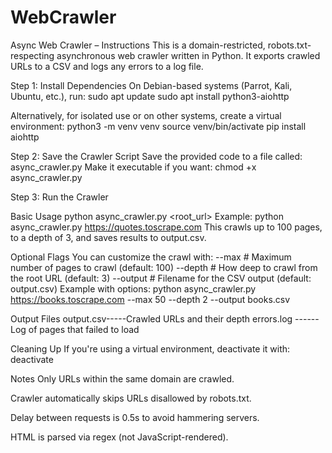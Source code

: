 # WebCrawler
Async Web Crawler – Instructions
This is a domain-restricted, robots.txt-respecting asynchronous web crawler written in Python. It exports crawled URLs to a CSV and logs any errors to a log file.

Step 1: Install Dependencies
On Debian-based systems (Parrot, Kali, Ubuntu, etc.), run:
sudo apt update
sudo apt install python3-aiohttp

Alternatively, for isolated use or on other systems, create a virtual environment:
python3 -m venv venv
source venv/bin/activate
pip install aiohttp

Step 2: Save the Crawler Script
Save the provided code to a file called:
async_crawler.py
Make it executable if you want:
chmod +x async_crawler.py

Step 3: Run the Crawler

Basic Usage
python async_crawler.py <root_url>
Example:
python async_crawler.py https://quotes.toscrape.com
This crawls up to 100 pages, to a depth of 3, and saves results to output.csv.

Optional Flags
You can customize the crawl with:
--max <number>     # Maximum number of pages to crawl (default: 100)
--depth <number>   # How deep to crawl from the root URL (default: 3)
--output <file>    # Filename for the CSV output (default: output.csv)
Example with options:
python async_crawler.py https://books.toscrape.com --max 50 --depth 2 --output books.csv

Output Files
output.csv-----Crawled URLs and their depth
errors.log	------ Log of pages that failed to load

Cleaning Up
If you're using a virtual environment, deactivate it with:
deactivate

Notes
Only URLs within the same domain are crawled.

Crawler automatically skips URLs disallowed by robots.txt.

Delay between requests is 0.5s to avoid hammering servers.

HTML is parsed via regex (not JavaScript-rendered).
